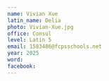 ```yaml
---
name: Vivian Xue
latin_name: Delia
photo: Vivian-Xue.jpg
office: Consul
level: Latin 5
email: 1583486@fcpsschools.net 
year: 2025
word: 
facebook: 
---
```


